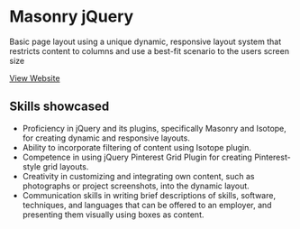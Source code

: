 # Masonry jQuery
Basic page layout using a unique dynamic, responsive layout system that restricts content to columns and use a best-fit scenario to the users screen size

[View Website](https://raw.githack.com/nrosanes3/Masonry-jQuery/main/index.html)

## Skills showcased
* Proficiency in jQuery and its plugins, specifically Masonry and Isotope, for creating dynamic and responsive layouts.
* Ability to incorporate filtering of content using Isotope plugin.
* Competence in using jQuery Pinterest Grid Plugin for creating Pinterest-style grid layouts.
* Creativity in customizing and integrating own content, such as photographs or project screenshots, into the dynamic layout.
* Communication skills in writing brief descriptions of skills, software, techniques, and languages that can be offered to an employer, and presenting them visually using boxes as content.
